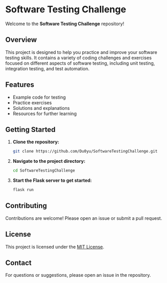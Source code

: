 # Software Testing Challenge

Welcome to the **Software Testing Challenge** repository!

## Overview

This project is designed to help you practice and improve your software testing skills. It contains a variety of coding challenges and exercises focused on different aspects of software testing, including unit testing, integration testing, and test automation.

## Features

- Example code for testing
- Practice exercises
- Solutions and explanations
- Resources for further learning

## Getting Started

1. **Clone the repository:**
    ```bash
    git clone https://github.com/Du0yu/SoftwareTestingChallenge.git
    ```
2. **Navigate to the project directory:**
    ```bash
    cd SoftwareTestingChallenge
    ```  

3. **Start the Flask server to get started:**
    ```bash
    flask run
    ```

## Contributing

Contributions are welcome! Please open an issue or submit a pull request.

## License

This project is licensed under the [MIT License](LICENSE).

## Contact

For questions or suggestions, please open an issue in the repository.
